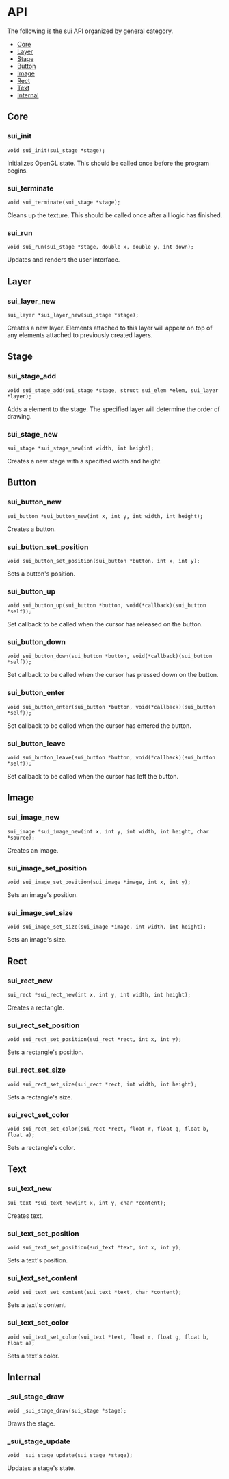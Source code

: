 # API
The following is the sui API organized by general category.

* [Core](#core)
* [Layer](#layer)
* [Stage](#stage)
* [Button](#button)
* [Image](#image)
* [Rect](#rect)
* [Text](#text)
* [Internal](#internal)

## Core
### sui_init

	void sui_init(sui_stage *stage);

Initializes OpenGL state.  This should be called once before the program begins.

### sui_terminate

	void sui_terminate(sui_stage *stage);

Cleans up the texture.  This should be called once after all logic has finished.

### sui_run

	void sui_run(sui_stage *stage, double x, double y, int down);

Updates and renders the user interface.

## Layer
### sui_layer_new

	sui_layer *sui_layer_new(sui_stage *stage);

Creates a new layer.  Elements attached to this layer will appear on top of any elements attached to previously created layers.

## Stage
### sui_stage_add

	void sui_stage_add(sui_stage *stage, struct sui_elem *elem, sui_layer *layer);

Adds a element to the stage.  The specified layer will determine the order of drawing.

### sui_stage_new

	sui_stage *sui_stage_new(int width, int height);

Creates a new stage with a specified width and height.

## Button
### sui_button_new

	sui_button *sui_button_new(int x, int y, int width, int height);

Creates a button.

### sui_button_set_position

	void sui_button_set_position(sui_button *button, int x, int y);

Sets a button's position.

### sui_button_up

	void sui_button_up(sui_button *button, void(*callback)(sui_button *self));

Set callback to be called when the cursor has released on the button.

### sui_button_down

	void sui_button_down(sui_button *button, void(*callback)(sui_button *self));

Set callback to be called when the cursor has pressed down on the button.

### sui_button_enter

	void sui_button_enter(sui_button *button, void(*callback)(sui_button *self));

Set callback to be called when the cursor has entered the button.

### sui_button_leave

	void sui_button_leave(sui_button *button, void(*callback)(sui_button *self));

Set callback to be called when the cursor has left the button.

## Image
### sui_image_new

	sui_image *sui_image_new(int x, int y, int width, int height, char *source);

Creates an image.

### sui_image_set_position

	void sui_image_set_position(sui_image *image, int x, int y);

Sets an image's position.

### sui_image_set_size

	void sui_image_set_size(sui_image *image, int width, int height);

Sets an image's size.

## Rect
### sui_rect_new

	sui_rect *sui_rect_new(int x, int y, int width, int height);

Creates a rectangle.

### sui_rect_set_position

	void sui_rect_set_position(sui_rect *rect, int x, int y);

Sets a rectangle's position.

### sui_rect_set_size

	void sui_rect_set_size(sui_rect *rect, int width, int height);

Sets a rectangle's size.

### sui_rect_set_color

	void sui_rect_set_color(sui_rect *rect, float r, float g, float b, float a);

Sets a rectangle's color.

## Text
### sui_text_new

	sui_text *sui_text_new(int x, int y, char *content);

Creates text.

### sui_text_set_position

	void sui_text_set_position(sui_text *text, int x, int y);

Sets a text's position.

### sui_text_set_content

	void sui_text_set_content(sui_text *text, char *content);

Sets a text's content.

### sui_text_set_color

	void sui_text_set_color(sui_text *text, float r, float g, float b, float a);

Sets a text's color.

## Internal
### _sui_stage_draw

	void _sui_stage_draw(sui_stage *stage);

Draws the stage.

### _sui_stage_update

	void _sui_stage_update(sui_stage *stage);

Updates a stage's state.
